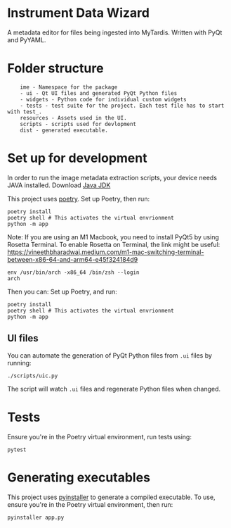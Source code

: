 # Instrument Data Wizard
A metadata editor for files being ingested into MyTardis. Written with PyQt and PyYAML.

# Folder structure
```
    ime - Namespace for the package
    - ui - Qt UI files and generated PyQt Python files
    - widgets - Python code for individual custom widgets
    - tests - test suite for the project. Each test file has to start with test_.
    resources - Assets used in the UI.
    scripts - scripts used for devlopment
    dist - generated executable.
```


# Set up for development
In order to run the image metadata extraction scripts, your device needs JAVA installed. Download [Java JDK](https://www.oracle.com/nz/java/technologies/downloads/#jdk20-linux)

This project uses [poetry](https://python-poetry.org/).
Set up Poetry, then run:
```
poetry install
poetry shell # This activates the virtual envrionment
python -m app
``` 
Note:
If you are using an M1 Macbook, you need to install PyQt5 by using Rosetta Terminal.
To enable Rosetta on Terminal, the link might be useful: https://vineethbharadwaj.medium.com/m1-mac-switching-terminal-between-x86-64-and-arm64-e45f324184d9

```
env /usr/bin/arch -x86_64 /bin/zsh --login
arch
```
Then you can: 
Set up Poetry, and run:
```
poetry install
poetry shell # This activates the virtual envrionment
python -m app
``` 

## UI files
You can automate the generation of PyQt Python files from `.ui` files by running:
```
./scripts/uic.py
```  
The script will watch `.ui` files and regenerate Python files when changed.

# Tests
Ensure you're in the Poetry virtual environment, run tests using:
```
pytest
```

# Generating executables
This project uses [pyinstaller](https://pypi.org/project/pyinstaller/) to generate a compiled executable. To use, ensure you're in the Poetry virtual environment, then run:
```
pyinstaller app.py
```